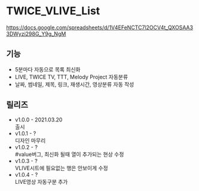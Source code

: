 # TWICE_VLIVE_List
https://docs.google.com/spreadsheets/d/1V4EFeNCTC7l2OCV4t_QXOSAA33DWyzi298G_Y9g_NgM

## 기능
* 5분마다 자동으로 목록 최신화
* LIVE, TWICE TV, TTT, Melody Project 자동분류
* 날짜, 썸네일, 제목, 링크, 재생시간, 영상분류 자동 작성

## 릴리즈
* v1.0.0 -	2021.03.20    
출시
* v1.0.1	- ?   
디자인 마무리
* v1.0.2 - ?   
#value버그, 최신화 될때 열이 추가되는 현상 수정
* v1.0.3	- ?   
VLIVE시트에 필요없는 행은 안보이게 수정
* v1.0.4	- ?   
LIVE영상 자동구분 추가
